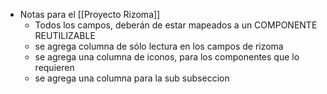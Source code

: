 - Notas para el [[Proyecto Rizoma]]
	- Todos los campos, deberán de estar mapeados a un COMPONENTE REUTILIZABLE
	- se agrega columna de sólo lectura en los campos de rizoma
	- se agrega una columna de iconos, para los componentes que lo requieren
	- se agrega una columna para la sub subseccion